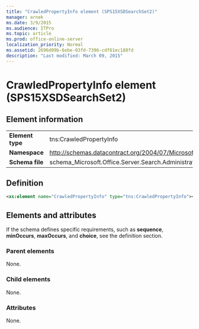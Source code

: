 ```yaml
---
title: "CrawledPropertyInfo element (SPS15XSDSearchSet2)"
manager: arnek
ms.date: 3/9/2015
ms.audience: ITPro
ms.topic: article
ms.prod: office-online-server
localization_priority: Normal
ms.assetid: 2696d09b-6ebe-03fd-7396-cdf61ec188fd
description: "Last modified: March 09, 2015"
---
```


# CrawledPropertyInfo element (SPS15XSDSearchSet2)

 
  
## Element information

|||
|:-----|:-----|
|**Element type** <br/> |tns:CrawledPropertyInfo  <br/> |
|**Namespace** <br/> |http://schemas.datacontract.org/2004/07/Microsoft.Office.Server.Search.Administration  <br/> |
|**Schema file** <br/> |schema_Microsoft.Office.Server.Search.Administration.xsd  <br/> |
   
## Definition

```XML
<xs:element name="CrawledPropertyInfo" type="tns:CrawledPropertyInfo"></xs:element>

```

## Elements and attributes

If the schema defines specific requirements, such as **sequence**, **minOccurs**, **maxOccurs**, and **choice**, see the definition section. 
  
### Parent elements

None.
  
### Child elements

None.
  
### Attributes

None.
  

